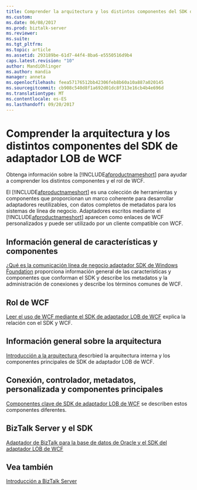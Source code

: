 ```yaml
---
title: Comprender la arquitectura y los distintos componentes del SDK de adaptador LOB de WCF | Documentos de Microsoft
ms.custom: 
ms.date: 06/08/2017
ms.prod: biztalk-server
ms.reviewer: 
ms.suite: 
ms.tgt_pltfrm: 
ms.topic: article
ms.assetid: 293189be-61d7-44f4-8ba6-e5550516d9b4
caps.latest.revision: "10"
author: MandiOhlinger
ms.author: mandia
manager: anneta
ms.openlocfilehash: feea57176512bb42306feb8b60a10a887a020145
ms.sourcegitcommit: cb908c540d8f1a692d01dc8f313e16cb4b4e696d
ms.translationtype: MT
ms.contentlocale: es-ES
ms.lasthandoff: 09/20/2017
---
```

# <a name="understand-the-architecture-and-different-components-of-the-wcf-lob-adapter-sdk"></a>Comprender la arquitectura y los distintos componentes del SDK de adaptador LOB de WCF
Obtenga información sobre la [!INCLUDE[afproductnameshort](../../includes/afproductnameshort-md.md)] para ayudar a comprender los distintos componentes y el rol de WCF.  

El [!INCLUDE[afproductnameshort](../../includes/afproductnameshort-md.md)] es una colección de herramientas y componentes que proporcionan un marco coherente para desarrollar adaptadores reutilizables, con datos completos de metadatos para los sistemas de línea de negocio. Adaptadores escritos mediante el [!INCLUDE[afproductnameshort](../../includes/afproductnameshort-md.md)] aparecen como enlaces de WCF personalizados y puede ser utilizado por un cliente compatible con WCF.  
  
## <a name="features-and-components-overview"></a>Información general de características y componentes
[¿Qué es la comunicación línea de negocio adaptador SDK de Windows Foundation](what-is-the-windows-communication-foundation-line-of-business-adapter-sdk.md) proporciona información general de las características y componentes que conforman el SDK y describe los metadatos y la administración de conexiones y describe los términos comunes de WCF.

## <a name="role-of-wcf"></a>Rol de WCF  
[Leer el uso de WCF mediante el SDK de adaptador LOB de WCF](read-how-wcf-is-used-by-the-wcf-lob-adapter-sdk.md) explica la relación con el SDK y WCF.

## <a name="architecture-overview"></a>Información general sobre la arquitectura  
[Introducción a la arquitectura ](architecture-overview-of-the-wcf-lob-adapter-sdk.md) descrbied la arquitectura interna y los componentes principales de SDK de adaptador LOB de WCF.
 
## <a name="connection-handler-metadata-custom-and-core-components"></a>Conexión, controlador, metadatos, personalizada y componentes principales
[Componentes clave de SDK de adaptador LOB de WCF](key-components-of-the-wcf-lob-adapter-sdk.md) se describen estos componentes diferentes.

## <a name="biztalk-server-and-the-sdk"></a>BizTalk Server y el SDK  
[Adaptador de BizTalk para la base de datos de Oracle y el SDK del adaptador LOB de WCF](../adapter-oracle-database/architecture-overview-of-the-biztalk-adapter-for-oracle-database.md)   
  
## <a name="see-also"></a>Vea también  
 [Introducción a BizTalk Server](../../core/getting-started-with-biztalk-server.md)